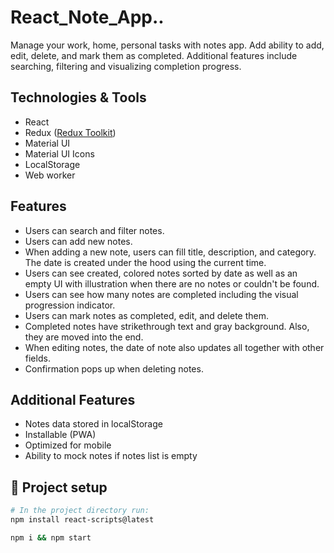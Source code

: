 # React_Note_App..
Manage your work, home, personal tasks with notes app. Add ability to add, edit, delete, and mark them as completed. Additional features include searching, filtering and visualizing completion progress.

## Technologies & Tools

- React
- Redux ([Redux Toolkit](https://redux-toolkit.js.org/))
- Material UI
- Material UI Icons
- LocalStorage
- Web worker

## Features

- Users can search and filter notes.
- Users can add new notes.
- When adding a new note, users can fill title, description, and category. The date is created under the hood using the current time.
- Users can see created, colored notes sorted by date as well as an empty UI with illustration when there are no notes or couldn't be found.
- Users can see how many notes are completed including the visual progression indicator.
- Users can mark notes as completed, edit, and delete them.
- Completed notes have strikethrough text and gray background. Also, they are moved into the end.
- When editing notes, the date of note also updates all together with other fields.
- Confirmation pops up when deleting notes.

## Additional Features

- Notes data stored in localStorage
- Installable (PWA)
- Optimized for mobile
- Ability to mock notes if notes list is empty

## :wrench: Project setup

```bash
# In the project directory run:
npm install react-scripts@latest 

npm i && npm start
```
